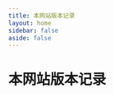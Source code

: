 ```yaml
---
title: 本网站版本记录
layout: home
sidebar: false
aside: false
---
```


# 本网站版本记录

<!-- + 2025011 建立初始化网站
    初始化，准备内容主题
+ 2025011 两篇文章
    - learn 【VitePress Sidebar 动态侧边栏插件】学习使用
    - note 【本网站版本记录】  以后对网站调整修订记录
+ 20250112 搭建自动化发布、调整outline展示层级
    - learn [vitepress 部署发布到github pages](/learn/20250112_vitepress_deploy_to_gitpages)
+ 20250204 
	+ 调整使用 Obsidian 写文档，docs可以直接在软件中写
	+ 增加文章【个人博客系统的想法】

## git 提交记录 -->

<GitTimeline />

